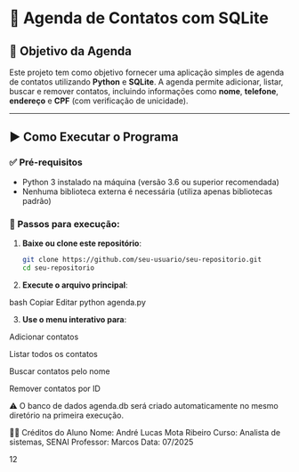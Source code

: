 # 📒 Agenda de Contatos com SQLite

## 📌 Objetivo da Agenda

Este projeto tem como objetivo fornecer uma aplicação simples de agenda de contatos utilizando **Python** e **SQLite**. A agenda permite adicionar, listar, buscar e remover contatos, incluindo informações como **nome**, **telefone**, **endereço** e **CPF** (com verificação de unicidade).

---

## ▶️ Como Executar o Programa

### ✅ Pré-requisitos
- Python 3 instalado na máquina (versão 3.6 ou superior recomendada)
- Nenhuma biblioteca externa é necessária (utiliza apenas bibliotecas padrão)

### 📂 Passos para execução:

1. **Baixe ou clone este repositório**:
   ```bash
   git clone https://github.com/seu-usuario/seu-repositorio.git
   cd seu-repositorio
2. **Execute o arquivo principal**:

bash
Copiar
Editar
python agenda.py

3. **Use o menu interativo para**:

Adicionar contatos

Listar todos os contatos

Buscar contatos pelo nome

Remover contatos por ID

⚠️ O banco de dados agenda.db será criado automaticamente no mesmo diretório na primeira execução.

👨‍🎓 Créditos do Aluno
Nome: André Lucas Mota Ribeiro
Curso: Analista de sistemas, SENAI
Professor: Marcos
Data: 07/2025

12